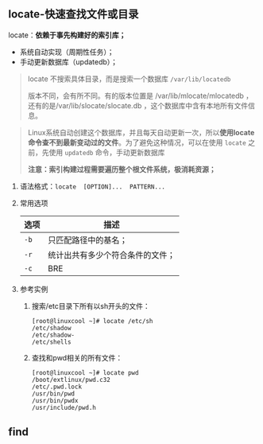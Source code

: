 ## locate-快速查找文件或目录

locate：**依赖于事先构建好的索引库；**

+ 系统自动实现（周期性任务）；
+ 手动更新数据库（updatedb）；

> locate 不搜索具体目录，而是搜索一个数据库 `/var/lib/locatedb`
>
> 版本不同，会有所不同。有的版本位置是 /var/lib/mlocate/mlocatedb ，还有的是/var/lib/slocate/slocate.db ，这个数据库中含有本地所有文件信息。

> Linux系统自动创建这个数据库，并且每天自动更新一次，所以**使用locate命令查不到最新变动过的文件**。为了避免这种情况，可以在使用 `locate` 之前，先使用 `updatedb` 命令，手动更新数据库
>
> **注意：索引构建过程需要遍历整个根文件系统，极消耗资源；**



1. 语法格式：`locate  [OPTION]...  PATTERN...`

2. 常用选项

   | 选项 | 描述                             |
   | ---- | -------------------------------- |
   | `-b` | 只匹配路径中的基名；             |
   | `-r` | 统计出共有多少个符合条件的文件； |
   | `-c` | BRE                              |

3. 参考实例

   1. 搜索/etc目录下所有以sh开头的文件：

      ```shell
      [root@linuxcool ~]# locate /etc/sh
      /etc/shadow
      /etc/shadow-
      /etc/shells
      ```

   2. 查找和pwd相关的所有文件：

      ```shell
      [root@linuxcool ~]# locate pwd
      /boot/extlinux/pwd.c32
      /etc/.pwd.lock
      /usr/bin/pwd
      /usr/bin/pwdx
      /usr/include/pwd.h
      ```



## find

